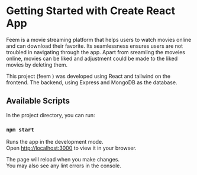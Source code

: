 # Getting Started with Create React App

Feem is a movie streaming platform that helps users to watch movies online and can download their favorite. Its seamlessness ensures users are not troubled in navigating through the app. 
Apart from sreamling the moveies online, movies can be liked and adjustment could be made to the liked movies by deleting them. 

This project (feem ) was developed using React and tailwind on the frontend. The backend, using Express and MongoDB as the database.

## Available Scripts

In the project directory, you can run:

### `npm start`

Runs the app in the development mode.\
Open [http://localhost:3000](http://localhost:3000) to view it in your browser.

The page will reload when you make changes.\
You may also see any lint errors in the console.




